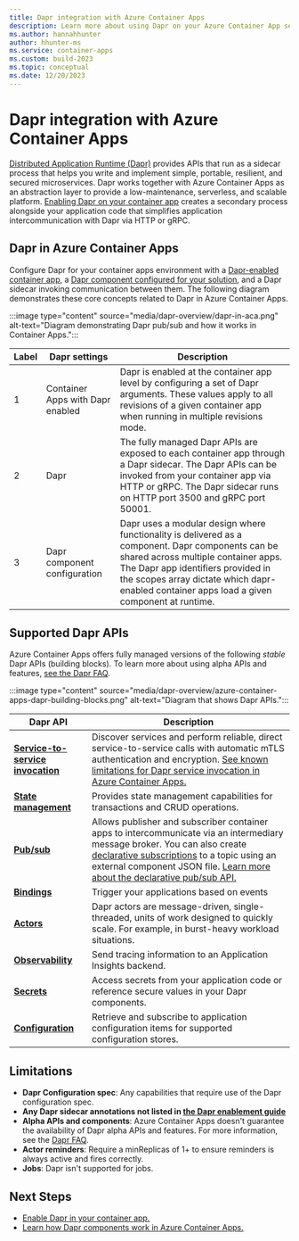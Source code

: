 ```yaml
---
title: Dapr integration with Azure Container Apps
description: Learn more about using Dapr on your Azure Container App service to develop applications.
ms.author: hannahhunter
author: hhunter-ms
ms.service: container-apps
ms.custom: build-2023
ms.topic: conceptual
ms.date: 12/20/2023
---
```


# Dapr integration with Azure Container Apps

[Distributed Application Runtime (Dapr)][dapr-concepts] provides APIs that run as a sidecar process that helps you write and implement simple, portable, resilient, and secured microservices. Dapr works together with Azure Container Apps as an abstraction layer to provide a low-maintenance, serverless, and scalable platform. [Enabling Dapr on your container app][dapr-enable] creates a secondary process alongside your application code that simplifies application intercommunication with Dapr via HTTP or gRPC.

## Dapr in Azure Container Apps

Configure Dapr for your container apps environment with a [Dapr-enabled container app][dapr-enable], a [Dapr component configured for your solution][dapr-components], and a Dapr sidecar invoking communication between them. The following diagram demonstrates these core concepts related to Dapr in Azure Container Apps.

:::image type="content" source="media/dapr-overview/dapr-in-aca.png" alt-text="Diagram demonstrating Dapr pub/sub and how it works in Container Apps.":::

| Label | Dapr settings                    | Description                                                                                                                                                                                                                                                                       |
| ----- | -------------------------------- | --------------------------------------------------------------------------------------------------------------------------------------------------------------------------------------------------------------------------------------------------------------------------------- |
| 1     | Container Apps with Dapr enabled | Dapr is enabled at the container app level by configuring a set of Dapr arguments. These values apply to all revisions of a given container app when running in multiple revisions mode.                                                                                           |
| 2     | Dapr                             | The fully managed Dapr APIs are exposed to each container app through a Dapr sidecar. The Dapr APIs can be invoked from your container app via HTTP or gRPC. The Dapr sidecar runs on HTTP port 3500 and gRPC port 50001.                                                         |
| 3     | Dapr component configuration     | Dapr uses a modular design where functionality is delivered as a component. Dapr components can be shared across multiple container apps. The Dapr app identifiers provided in the scopes array dictate which dapr-enabled container apps load a given component at runtime. |

## Supported Dapr APIs

Azure Container Apps offers fully managed versions of the following _stable_ Dapr APIs (building blocks). To learn more about using alpha APIs and features, [see the Dapr FAQ][dapr-faq].

:::image type="content" source="media/dapr-overview/azure-container-apps-dapr-building-blocks.png" alt-text="Diagram that shows Dapr APIs.":::

| Dapr API                                              | Description                                                                                                                                                     |
| ----------------------------------------------------- | --------------------------------------------------------------------------------------------------------------------------------------------------------------- |
| [**Service-to-service invocation**][dapr-serviceinvo] | Discover services and perform reliable, direct service-to-service calls with automatic mTLS authentication and encryption. [See known limitations for Dapr service invocation in Azure Container Apps.](#limitations)                                     |
| [**State management**][dapr-statemgmt]                | Provides state management capabilities for transactions and CRUD operations.                                                                                    |
| [**Pub/sub**][dapr-pubsub]                            | Allows publisher and subscriber container apps to intercommunicate via an intermediary message broker. You can also create [declarative subscriptions][dapr-subscriptions] to a topic using an external component JSON file. [Learn more about the declarative pub/sub API.][declarative-pubsub]                                                         |
| [**Bindings**][dapr-bindings]                         | Trigger your applications based on events                                                                                                                       |
| [**Actors**][dapr-actors]                             | Dapr actors are message-driven, single-threaded, units of work designed to quickly scale. For example, in burst-heavy workload situations. |
| [**Observability**](./observability.md)               | Send tracing information to an Application Insights backend.                                                                                                    |
| [**Secrets**][dapr-secrets]                           | Access secrets from your application code or reference secure values in your Dapr components.                                                                   |
| [**Configuration**][dapr-config]                           | Retrieve and subscribe to application configuration items for supported configuration stores.                                                                   |

## Limitations

- **Dapr Configuration spec**: Any capabilities that require use of the Dapr configuration spec.
- **Any Dapr sidecar annotations not listed in [the Dapr enablement guide][dapr-enable]**
- **Alpha APIs and components**: Azure Container Apps doesn't guarantee the availability of Dapr alpha APIs and features. For more information, see the [Dapr FAQ][dapr-faq].
- **Actor reminders**: Require a minReplicas of 1+ to ensure reminders is always active and fires correctly.
- **Jobs**: Dapr isn't supported for jobs.

## Next Steps

- [Enable Dapr in your container app.][dapr-enable]
- [Learn how Dapr components work in Azure Container Apps.][dapr-components]

<!-- Links Internal -->

[dapr-faq]: ./faq.yml#dapr
[dapr-enable]: ./enable-dapr.md
[dapr-components]: ./dapr-components.md

<!-- Links External -->

[dapr-concepts]: https://docs.dapr.io/concepts/overview/
[dapr-pubsub]: https://docs.dapr.io/developing-applications/building-blocks/pubsub/pubsub-overview
[dapr-statemgmt]: https://docs.dapr.io/developing-applications/building-blocks/state-management/state-management-overview/
[dapr-serviceinvo]: https://docs.dapr.io/developing-applications/building-blocks/service-invocation/service-invocation-overview/
[dapr-bindings]: https://docs.dapr.io/developing-applications/building-blocks/bindings/bindings-overview/
[dapr-actors]: https://docs.dapr.io/developing-applications/building-blocks/actors/actors-overview/
[dapr-secrets]: https://docs.dapr.io/developing-applications/building-blocks/secrets/secrets-overview/
[dapr-config]: https://docs.dapr.io/developing-applications/building-blocks/configuration/
[dapr-subscriptions]: https://docs.dapr.io/developing-applications/building-blocks/pubsub/subscription-methods/#declarative-subscriptions
[declarative-pubsub]: https://docs.dapr.io/developing-applications/building-blocks/pubsub/pubsub-overview/#pubsub-api